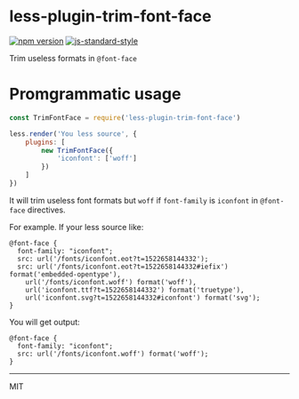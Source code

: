# less-plugin-trim-font-face

[![npm version](https://badge.fury.io/js/less-plugin-trim-font-face.svg)](https://badge.fury.io/js/less-plugin-trim-font-face)
[![js-standard-style](https://img.shields.io/badge/code%20style-standard-brightgreen.svg)](http://standardjs.com)

Trim useless formats in `@font-face`

# Promgrammatic usage

```javascript
const TrimFontFace = require('less-plugin-trim-font-face')

less.render('You less source', {
    plugins: [
        new TrimFontFace({
            'iconfont': ['woff']
        })
    ]
})
```

It will trim useless font formats but `woff` if `font-family` is `iconfont` in `@font-face` directives.

For example. If your less source like:

```less
@font-face {
  font-family: "iconfont";
  src: url('/fonts/iconfont.eot?t=1522658144332');
  src: url('/fonts/iconfont.eot?t=1522658144332#iefix') format('embedded-opentype'),
    url('/fonts/iconfont.woff') format('woff'),
    url('iconfont.ttf?t=1522658144332') format('truetype'),
    url('iconfont.svg?t=1522658144332#iconfont') format('svg');
}
```

You will get output:

```less
@font-face {
  font-family: "iconfont";
  src: url('/fonts/iconfont.woff') format('woff');
}
```

***

MIT
